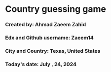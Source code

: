 # Country guessing game
### Created by: Ahmad Zaeem Zahid
### Edx and Github username: Zaeem14
### City and Country: Texas, United States
### Today's date: July , 24, 2024
